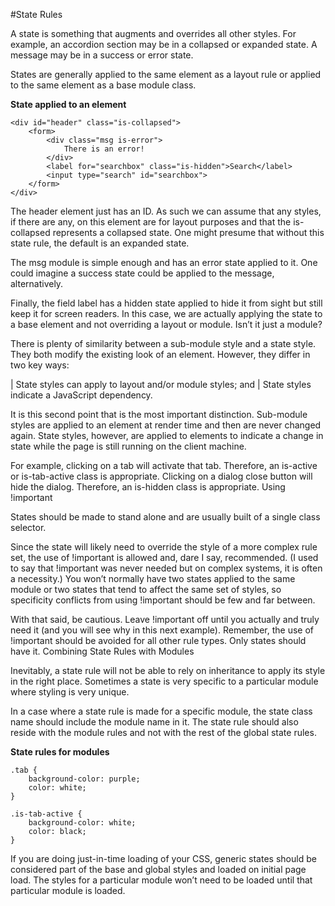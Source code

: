 
#State Rules

A state is something that augments and overrides all other styles. For example, an accordion section may be in a collapsed or expanded state. A message may be in a success or error state.

States are generally applied to the same element as a layout rule or applied to the same element as a base module class.

**State applied to an element**
```
<div id="header" class="is-collapsed">
    <form>
        <div class="msg is-error">
            There is an error!
        </div>
        <label for="searchbox" class="is-hidden">Search</label>
        <input type="search" id="searchbox">
    </form>
</div>
```
The header element just has an ID. As such we can assume that any styles, if there are any, on this element are for layout purposes and that the is-collapsed represents a collapsed state. One might presume that without this state rule, the default is an expanded state.

The msg module is simple enough and has an error state applied to it. One could imagine a success state could be applied to the message, alternatively.

Finally, the field label has a hidden state applied to hide it from sight but still keep it for screen readers. In this case, we are actually applying the state to a base element and not overriding a layout or module.
Isnʼt it just a module?

There is plenty of similarity between a sub-module style and a state style. They both modify the existing look of an element. However, they differ in two key ways:

  | State styles can apply to layout and/or module styles; and
  | State styles indicate a JavaScript dependency.

It is this second point that is the most important distinction. Sub-module styles are applied to an element at render time and then are never changed again. State styles, however, are applied to elements to indicate a change in state while the page is still running on the client machine.

For example, clicking on a tab will activate that tab. Therefore, an is-active or is-tab-active class is appropriate. Clicking on a dialog close button will hide the dialog. Therefore, an is-hidden class is appropriate.
Using !important

States should be made to stand alone and are usually built of a single class selector.

Since the state will likely need to override the style of a more complex rule set, the use of !important is allowed and, dare I say, recommended. (I used to say that !important was never needed but on complex systems, it is often a necessity.) You won’t normally have two states applied to the same module or two states that tend to affect the same set of styles, so specificity conflicts from using !important should be few and far between.

With that said, be cautious. Leave !important off until you actually and truly need it (and you will see why in this next example). Remember, the use of !important should be avoided for all other rule types. Only states should have it.
Combining State Rules with Modules

Inevitably, a state rule will not be able to rely on inheritance to apply its style in the right place. Sometimes a state is very specific to a particular module where styling is very unique.

In a case where a state rule is made for a specific module, the state class name should include the module name in it. The state rule should also reside with the module rules and not with the rest of the global state rules.

**State rules for modules**
```
.tab {
    background-color: purple;
    color: white;
}

.is-tab-active {
    background-color: white;
    color: black;
}
```
If you are doing just-in-time loading of your CSS, generic states should be considered part of the base and global styles and loaded on initial page load. The styles for a particular module wonʼt need to be loaded until that particular module is loaded.
